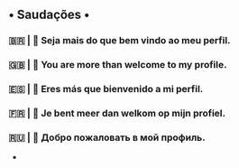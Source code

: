 ## • Saudações •
### 🇧🇷 | 👋 Seja mais do que bem vindo ao meu perfil.
### 🇬🇧 | 👋 You are more than welcome to my profile.
### 🇪🇸 | 👋 Eres más que bienvenido a mi perfil.
### 🇫🇷 | 👋 Je bent meer dan welkom op mijn profiel.
### 🇷🇺 | 👋 Добро пожаловать в мой профиль.
<ul>
<li></li>
</ul>
